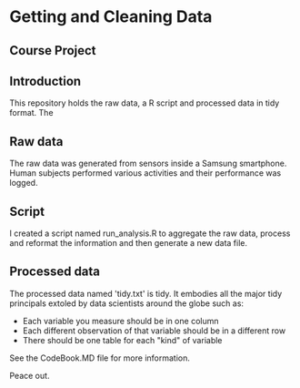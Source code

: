 # Getting and Cleaning Data
## Course Project

## Introduction
This repository holds the raw data, a R script and processed data in tidy format.  The 

## Raw data
The raw data was generated from sensors inside a Samsung smartphone.  Human subjects performed various activities and their performance was logged.  

## Script
I created a script named run_analysis.R to aggregate the raw data, process and reformat the information and then generate a new data file.


## Processed data
The processed data named 'tidy.txt' is tidy.  It embodies all the major tidy principals extoled by data scientists around the globe such as:
* Each variable you measure should be in one column
* Each different observation of that variable should be in a different row
* There should be one table for each "kind" of variable

See the CodeBook.MD file for more information.

Peace out.


